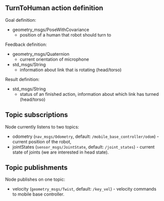 ## TurnToHuman action definition

Goal definition: 
- geometry_msgs/PoseWithCovariance
  - position of a human that robot should turn to

Feedback definition:
- geometry_msgs/Quaternion
  - current orientation of microphone
- std_msgs/String
  - information about link that is rotating (head/torso)

Result definition:
- std_msgs/String
  - status of an finished action, information about which link has turned (head/torso)

## Topic subscriptions

Node currently listens to two topics:
- odometry (`nav_msgs/Odometry`, default: `/mobile_base_controller/odom`) - current position of the robot,
- jointStates (`sensor_msgs/JointState`, default: `/joint_states`) - current state of joints (we are interested in head state).

## Topic publishments

Node publishes on one topic:
- velocity (`geometry_msgs/Twist`, default: `/key_vel`) - velocity commands to mobile base controller.  